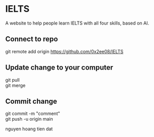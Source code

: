 # IELTS
A website to help people learn IELTS with all four skills, based on AI.

## Connect to repo
git remote add origin https://github.com/0x2ee08/IELTS

## Update change to your computer
git pull \
git merge

## Commit change
git commit -m "comment" \
git push -u origin main

nguyen hoang tien dat